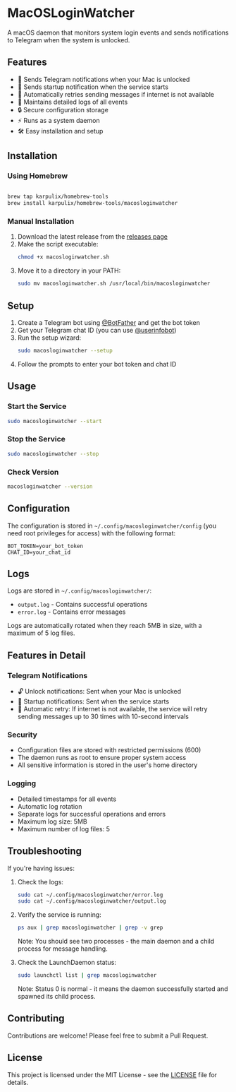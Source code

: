 # MacOSLoginWatcher

A macOS daemon that monitors system login events and sends notifications to Telegram when the system is unlocked.

## Features

- 🔔 Sends Telegram notifications when your Mac is unlocked
- 🚀 Sends startup notification when the service starts
- 🔄 Automatically retries sending messages if internet is not available
- 📝 Maintains detailed logs of all events
- 🔒 Secure configuration storage
- ⚡ Runs as a system daemon
- 🛠️ Easy installation and setup

## Installation

### Using Homebrew

```bash

brew tap karpulix/homebrew-tools
brew install karpulix/homebrew-tools/macosloginwatcher

```

### Manual Installation

1. Download the latest release from the [releases page](https://github.com/karpulix/macosloginwatcher/releases)
2. Make the script executable:
   ```bash
   chmod +x macosloginwatcher.sh
   ```
3. Move it to a directory in your PATH:
   ```bash
   sudo mv macosloginwatcher.sh /usr/local/bin/macosloginwatcher
   ```

## Setup

1. Create a Telegram bot using [@BotFather](https://t.me/BotFather) and get the bot token
2. Get your Telegram chat ID (you can use [@userinfobot](https://t.me/userinfobot))
3. Run the setup wizard:
   ```bash
   sudo macosloginwatcher --setup
   ```
4. Follow the prompts to enter your bot token and chat ID

## Usage

### Start the Service

```bash
sudo macosloginwatcher --start
```

### Stop the Service

```bash
sudo macosloginwatcher --stop
```

### Check Version

```bash
macosloginwatcher --version
```

## Configuration

The configuration is stored in `~/.config/macosloginwatcher/config` (you need root privileges for access) with the following format:
```
BOT_TOKEN=your_bot_token
CHAT_ID=your_chat_id
```

## Logs

Logs are stored in `~/.config/macosloginwatcher/`:
- `output.log` - Contains successful operations
- `error.log` - Contains error messages

Logs are automatically rotated when they reach 5MB in size, with a maximum of 5 log files.

## Features in Detail

### Telegram Notifications

- 🔓 Unlock notifications: Sent when your Mac is unlocked
- 🚀 Startup notifications: Sent when the service starts
- 🔄 Automatic retry: If internet is not available, the service will retry sending messages up to 30 times with 10-second intervals

### Security

- Configuration files are stored with restricted permissions (600)
- The daemon runs as root to ensure proper system access
- All sensitive information is stored in the user's home directory

### Logging

- Detailed timestamps for all events
- Automatic log rotation
- Separate logs for successful operations and errors
- Maximum log size: 5MB
- Maximum number of log files: 5

## Troubleshooting

If you're having issues:

1. Check the logs:
   ```bash
   sudo cat ~/.config/macosloginwatcher/error.log
   sudo cat ~/.config/macosloginwatcher/output.log
   ```

2. Verify the service is running:
   ```bash
   ps aux | grep macosloginwatcher | grep -v grep
   ```
   Note: You should see two processes - the main daemon and a child process for message handling.

3. Check the LaunchDaemon status:
   ```bash
   sudo launchctl list | grep macosloginwatcher
   ```
   Note: Status 0 is normal - it means the daemon successfully started and spawned its child process.

## Contributing

Contributions are welcome! Please feel free to submit a Pull Request.

## License

This project is licensed under the MIT License - see the [LICENSE](LICENSE) file for details. 
